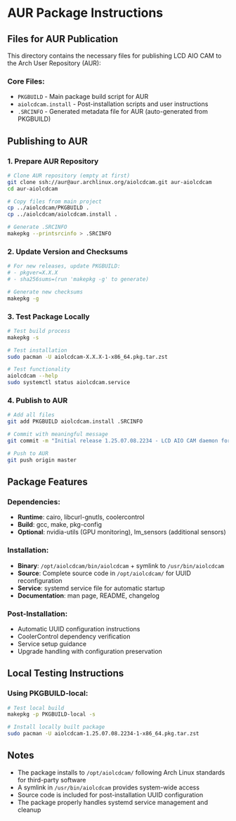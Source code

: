 # AUR Package Instructions

## Files for AUR Publication

This directory contains the necessary files for publishing LCD AIO CAM to the Arch User Repository (AUR):

### Core Files:
- `PKGBUILD` - Main package build script for AUR
- `aiolcdcam.install` - Post-installation scripts and user instructions
- `.SRCINFO` - Generated metadata file for AUR (auto-generated from PKGBUILD)

## Publishing to AUR

### 1. Prepare AUR Repository
```bash
# Clone AUR repository (empty at first)
git clone ssh://aur@aur.archlinux.org/aiolcdcam.git aur-aiolcdcam
cd aur-aiolcdcam

# Copy files from main project
cp ../aiolcdcam/PKGBUILD .
cp ../aiolcdcam/aiolcdcam.install .

# Generate .SRCINFO
makepkg --printsrcinfo > .SRCINFO
```

### 2. Update Version and Checksums
```bash
# For new releases, update PKGBUILD:
# - pkgver=X.X.X
# - sha256sums=(run 'makepkg -g' to generate)

# Generate new checksums
makepkg -g
```

### 3. Test Package Locally
```bash
# Test build process
makepkg -s

# Test installation
sudo pacman -U aiolcdcam-X.X.X-1-x86_64.pkg.tar.zst

# Test functionality
aiolcdcam --help
sudo systemctl status aiolcdcam.service
```

### 4. Publish to AUR
```bash
# Add all files
git add PKGBUILD aiolcdcam.install .SRCINFO

# Commit with meaningful message
git commit -m "Initial release 1.25.07.08.2234 - LCD AIO CAM daemon for NZXT Kraken"

# Push to AUR
git push origin master
```

## Package Features

### Dependencies:
- **Runtime**: cairo, libcurl-gnutls, coolercontrol
- **Build**: gcc, make, pkg-config
- **Optional**: nvidia-utils (GPU monitoring), lm_sensors (additional sensors)

### Installation:
- **Binary**: `/opt/aiolcdcam/bin/aiolcdcam` + symlink to `/usr/bin/aiolcdcam`
- **Source**: Complete source code in `/opt/aiolcdcam/` for UUID reconfiguration
- **Service**: systemd service file for automatic startup
- **Documentation**: man page, README, changelog

### Post-Installation:
- Automatic UUID configuration instructions
- CoolerControl dependency verification
- Service setup guidance
- Upgrade handling with configuration preservation

## Local Testing Instructions

### Using PKGBUILD-local:
```bash
# Test local build
makepkg -p PKGBUILD-local -s

# Install locally built package
sudo pacman -U aiolcdcam-1.25.07.08.2234-1-x86_64.pkg.tar.zst
```

## Notes

- The package installs to `/opt/aiolcdcam/` following Arch Linux standards for third-party software
- A symlink in `/usr/bin/aiolcdcam` provides system-wide access
- Source code is included for post-installation UUID configuration
- The package properly handles systemd service management and cleanup
